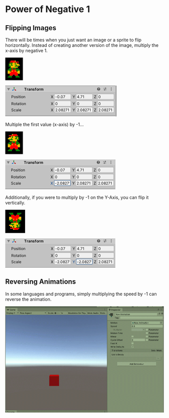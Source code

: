 # Power of Negative 1

## Flipping Images

There will be times when you just want an image or a sprite to flip horizontally. Instead of creating another version of the image, multiply the x-axis by negative 1.

![](<../.gitbook/assets/image (197).png>)

![Facing right (default)](<../.gitbook/assets/image (198).png>)

Multiple the first value (x-axis) by -1...

![](<../.gitbook/assets/image (199).png>)

![](<../.gitbook/assets/image (200).png>)

Additionally, if you were to multiply by -1 on the Y-Axis, you can flip it vertically.

![](<../.gitbook/assets/image (201).png>)

![](<../.gitbook/assets/image (202).png>)

## Reversing Animations

In some languages and programs, simply multiplying the speed by -1 can reverse the animation.

![](../.gitbook/assets/animneg.gif)
